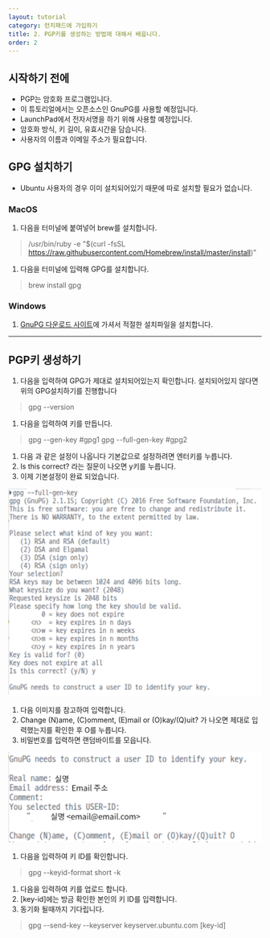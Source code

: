 ```yaml
---
layout: tutorial
category: 런치패드에 가입하기
title: 2. PGP키를 생성하는 방법에 대해서 배웁니다.
order: 2
---
```


## 시작하기 전에
- PGP는 암호화 프로그램입니다.
- 이 튜토리얼에서는 오픈소스인 GnuPG를 사용할 예정입니다.
- LaunchPad에서 전자서명을 하기 위해 사용할 예정입니다.
- 암호화 방식, 키 길이, 유효시간을 담습니다.
- 사용자의 이름과 이메일 주소가 필요합니다.

## GPG 설치하기
- Ubuntu 사용자의 경우 이미 설치되어있기 때문에 따로 설치할 필요가 없습니다.

### MacOS
1. 다음을 터미널에 붙여넣어 brew를 설치합니다.

> /usr/bin/ruby -e "$(curl -fsSL https://raw.githubusercontent.com/Homebrew/install/master/install)"

1. 다음을 터미널에 입력해 GPG를 설치합니다.

> brew install gpg

### Windows
1. [GnuPG 다운로드 사이트](https://gnupg.org/download/)에 가셔서 적절한 설치파일을 설치합니다.

---

## PGP키 생성하기

1. 다음을 입력하여 GPG가 제대로 설치되어있는지 확인합니다. 설치되어있지 않다면 위의 GPG설치하기를 진행합니다

> gpg --version

1. 다음을 입력하여 키를 만듭니다.

> gpg --gen-key #gpg1
> gpg --full-gen-key #gpg2

1. 다음 과 같은 설정이 나옵니다 기본값으로 설정하려면 엔터키를 누릅니다.
1. Is this correct? 라는 질문이 나오면 y키를 누릅니다.
1. 이제 기본설정이 완료 되었습니다.

![generate key](img/gen_key.png)

1. 다음 이미지를 참고하여 입력합니다.
2. Change (N)ame, (C)omment, (E)mail or (O)kay/(Q)uit? 가 나오면 제대로 입력했는지를 확인한 후 O를 누릅니다.
3. 비밀번호를 입력하면 랜덤바이트를 모읍니다.

![identify key](img/identify_key.png)

1. 다음을 입력하여 키 ID를 확인합니다.

> gpg --keyid-format short -k

1. 다음을 입력하여 키를 업로드 합니다.
2. [key-id]에는 방금 확인한 본인의 키 ID를 입력합니다.
1. 동기화 될때까지 기다립니다.

> gpg --send-key --keyserver keyserver.ubuntu.com [key-id]



